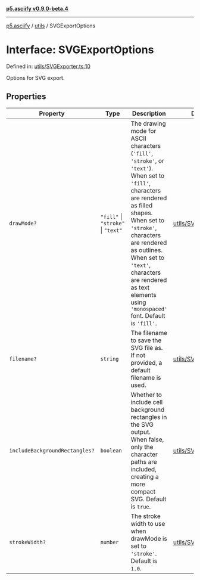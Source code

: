 [**p5.asciify v0.9.0-beta.4**](../../../../README.md)

***

[p5.asciify](../../../../README.md) / [utils](../README.md) / SVGExportOptions

# Interface: SVGExportOptions

Defined in: [utils/SVGExporter.ts:10](https://github.com/humanbydefinition/p5.asciify/blob/efa13807f031eb411bb838accfe71654ff0d9825/src/lib/utils/SVGExporter.ts#L10)

Options for SVG export.

## Properties

| Property | Type | Description | Defined in |
| ------ | ------ | ------ | ------ |
| <a id="drawmode"></a> `drawMode?` | `"fill"` \| `"stroke"` \| `"text"` | The drawing mode for ASCII characters (`'fill'`, `'stroke'`, or `'text'`). When set to `'fill'`, characters are rendered as filled shapes. When set to `'stroke'`, characters are rendered as outlines. When set to `'text'`, characters are rendered as text elements using `'monospaced'` font. Default is `'fill'`. | [utils/SVGExporter.ts:30](https://github.com/humanbydefinition/p5.asciify/blob/efa13807f031eb411bb838accfe71654ff0d9825/src/lib/utils/SVGExporter.ts#L30) |
| <a id="filename"></a> `filename?` | `string` | The filename to save the SVG file as. If not provided, a default filename is used. | [utils/SVGExporter.ts:14](https://github.com/humanbydefinition/p5.asciify/blob/efa13807f031eb411bb838accfe71654ff0d9825/src/lib/utils/SVGExporter.ts#L14) |
| <a id="includebackgroundrectangles"></a> `includeBackgroundRectangles?` | `boolean` | Whether to include cell background rectangles in the SVG output. When false, only the character paths are included, creating a more compact SVG. Default is `true`. | [utils/SVGExporter.ts:21](https://github.com/humanbydefinition/p5.asciify/blob/efa13807f031eb411bb838accfe71654ff0d9825/src/lib/utils/SVGExporter.ts#L21) |
| <a id="strokewidth"></a> `strokeWidth?` | `number` | The stroke width to use when drawMode is set to `'stroke'`. Default is `1.0`. | [utils/SVGExporter.ts:36](https://github.com/humanbydefinition/p5.asciify/blob/efa13807f031eb411bb838accfe71654ff0d9825/src/lib/utils/SVGExporter.ts#L36) |
